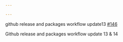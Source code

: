 ```yaml
---

---
```

    
github release and packages workflow update13 [#146](https://github.com/JantaeLeckie/monorepo-release-changesets/pull/146)
    
Github release and packages workflow update 13 & 14
